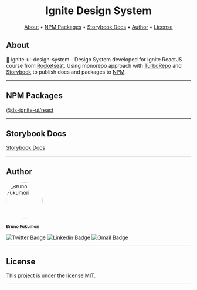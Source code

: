 <h1 align="center">
    Ignite Design System
</h1>

<p align="center">
  <a href="#about">About</a> •
  <a href="#npm-packages">NPM Packages</a> • 
  <a href="#storybook-docs"> Storybook Docs</a> •
  <a href="#author">Author</a> • 
  <a href="#license">License</a>
</p>

## About

📄
ignite-ui-design-system - Design System developed for Ignite ReactJS course from [Rocketseat](https://www.rocketseat.com.br/ignite).
Using monorepo approach with [TurboRepo](https://turborepo.org/) and [Storybook](https://storybook.js.org/) to publish docs and packages to [NPM](https://www.npmjs.com/).

---

## NPM Packages

[@ds-ignite-ui/react](https://www.npmjs.com/package/@ds-ignite-ui/react)

---

## Storybook Docs

[Storybook Docs](https://bfukumori.github.io/ignite-ui-design-system/)

---

## Author

<a href="https://www.facebook.com/bruno.fukumori.9/">
 <img style="border-radius: 50%;" src="https://avatars.githubusercontent.com/u/82473580?v=4" width="100px;" alt="Bruno Fukumori"/>
 <br />
  
 <sub><b>Bruno Fukumori</b></sub></a> <a href="https://www.facebook.com/bruno.fukumori.9/" title="facebook"></a>
 <br />

[![Twitter Badge](https://img.shields.io/badge/-Twitter-1ca0f1?style=flat-square&labelColor=1ca0f1&logo=twitter&logoColor=white&link=https://twitter.com/hi_fukujp)](https://twitter.com/hi_fukujp) [![Linkedin Badge](https://img.shields.io/badge/-Linkedin-blue?style=flat-square&logo=Linkedin&logoColor=white&link=https://www.linkedin.com/in/bfukumori/)](https://www.linkedin.com/in/bfukumori/)
[![Gmail Badge](https://img.shields.io/badge/-Gmail-c14438?style=flat-square&logo=Gmail&logoColor=white&link=mailto:brunofukumori@gmail.com)](mailto:brunofukumori@gmail.com)

---

## License

This project is under the license [MIT](./LICENSE).

---
